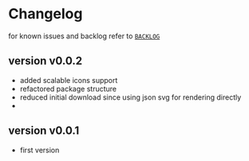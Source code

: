 
# Changelog

for known issues and backlog refer to 
[`BACKLOG`](https://github.com/kr-g/pytkfaicons/blob/main/BACKLOG.md)


## version v0.0.2

- added scalable icons support 
- refactored package structure
- reduced initial download since using json svg for rendering directly
- 


## version v0.0.1

- first version


